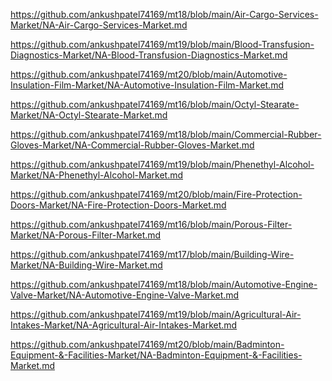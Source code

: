 <p><a href="https://github.com/ankushpatel74169/mt18/blob/main/Air-Cargo-Services-Market/NA-Air-Cargo-Services-Market.md">https://github.com/ankushpatel74169/mt18/blob/main/Air-Cargo-Services-Market/NA-Air-Cargo-Services-Market.md</a></p><p><a href="https://github.com/ankushpatel74169/mt19/blob/main/Blood-Transfusion-Diagnostics-Market/NA-Blood-Transfusion-Diagnostics-Market.md">https://github.com/ankushpatel74169/mt19/blob/main/Blood-Transfusion-Diagnostics-Market/NA-Blood-Transfusion-Diagnostics-Market.md</a></p><p><a href="https://github.com/ankushpatel74169/mt20/blob/main/Automotive-Insulation-Film-Market/NA-Automotive-Insulation-Film-Market.md">https://github.com/ankushpatel74169/mt20/blob/main/Automotive-Insulation-Film-Market/NA-Automotive-Insulation-Film-Market.md</a></p><p><a href="https://github.com/ankushpatel74169/mt16/blob/main/Octyl-Stearate-Market/NA-Octyl-Stearate-Market.md">https://github.com/ankushpatel74169/mt16/blob/main/Octyl-Stearate-Market/NA-Octyl-Stearate-Market.md</a></p><p><a href="https://github.com/ankushpatel74169/mt18/blob/main/Commercial-Rubber-Gloves-Market/NA-Commercial-Rubber-Gloves-Market.md">https://github.com/ankushpatel74169/mt18/blob/main/Commercial-Rubber-Gloves-Market/NA-Commercial-Rubber-Gloves-Market.md</a></p><p><a href="https://github.com/ankushpatel74169/mt19/blob/main/Phenethyl-Alcohol-Market/NA-Phenethyl-Alcohol-Market.md">https://github.com/ankushpatel74169/mt19/blob/main/Phenethyl-Alcohol-Market/NA-Phenethyl-Alcohol-Market.md</a></p><p><a href="https://github.com/ankushpatel74169/mt20/blob/main/Fire-Protection-Doors-Market/NA-Fire-Protection-Doors-Market.md">https://github.com/ankushpatel74169/mt20/blob/main/Fire-Protection-Doors-Market/NA-Fire-Protection-Doors-Market.md</a></p><p><a href="https://github.com/ankushpatel74169/mt16/blob/main/Porous-Filter-Market/NA-Porous-Filter-Market.md">https://github.com/ankushpatel74169/mt16/blob/main/Porous-Filter-Market/NA-Porous-Filter-Market.md</a></p><p><a href="https://github.com/ankushpatel74169/mt17/blob/main/Building-Wire-Market/NA-Building-Wire-Market.md">https://github.com/ankushpatel74169/mt17/blob/main/Building-Wire-Market/NA-Building-Wire-Market.md</a></p><p><a href="https://github.com/ankushpatel74169/mt18/blob/main/Automotive-Engine-Valve-Market/NA-Automotive-Engine-Valve-Market.md">https://github.com/ankushpatel74169/mt18/blob/main/Automotive-Engine-Valve-Market/NA-Automotive-Engine-Valve-Market.md</a></p><p><a href="https://github.com/ankushpatel74169/mt19/blob/main/Agricultural-Air-Intakes-Market/NA-Agricultural-Air-Intakes-Market.md">https://github.com/ankushpatel74169/mt19/blob/main/Agricultural-Air-Intakes-Market/NA-Agricultural-Air-Intakes-Market.md</a></p><p><a href="https://github.com/ankushpatel74169/mt20/blob/main/Badminton-Equipment-&-Facilities-Market/NA-Badminton-Equipment-&-Facilities-Market.md">https://github.com/ankushpatel74169/mt20/blob/main/Badminton-Equipment-&-Facilities-Market/NA-Badminton-Equipment-&-Facilities-Market.md</a></p>
